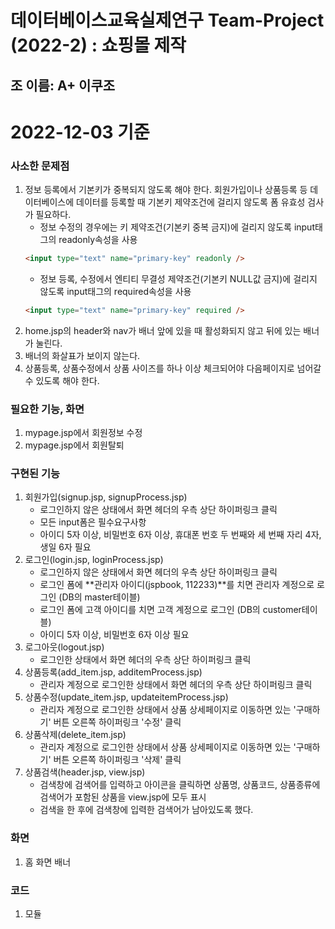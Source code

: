 데이터베이스교육실제연구 Team-Project (2022-2) : 쇼핑몰 제작
=========================================================
**조 이름: A+ 이쿠조**
---------------------

# 2022-12-03 기준 

### 사소한 문제점
1. 정보 등록에서 기본키가 중복되지 않도록 해야 한다.
    회원가입이나 상품등록 등 데이터베이스에 데이터를 등록할 때 기본키 제약조건에 걸리지 않도록 폼 유효성 검사가 필요하다.
    * 정보 수정의 경우에는 키 제약조건(기본키 중복 금지)에 걸리지 않도록 input태그의 readonly속성을 사용
    ```html
    <input type="text" name="primary-key" readonly />
    ```
    * 정보 등록, 수정에서 엔티티 무결성 제약조건(기본키 NULL값 금지)에 걸리지 않도록 input태그의 required속성을 사용
    ```html
    <input type="text" name="primary-key" required />
    ```
2. home.jsp의 header와 nav가 배너 앞에 있을 때 활성화되지 않고 뒤에 있는 배너가 눌린다.
3. 배너의 화살표가 보이지 않는다.
4. 상품등록, 상품수정에서 상품 사이즈를 하나 이상 체크되어야 다음페이지로 넘어갈 수 있도록 해야 한다.

### 필요한 기능, 화면
1. mypage.jsp에서 회원정보 수정
2. mypage.jsp에서 회원탈퇴

### 구현된 기능
1. 회원가입(signup.jsp, signupProcess.jsp)
    * 로그인하지 않은 상태에서 화면 헤더의 우측 상단 하이퍼링크 클릭
    * 모든 input폼은 필수요구사항
    * 아이디 5자 이상, 비밀번호 6자 이상, 휴대폰 번호 두 번째와 세 번째 자리 4자, 생일 6자 필요
2. 로그인(login.jsp, loginProcess.jsp)
    * 로그인하지 않은 상태에서 화면 헤더의 우측 상단 하이퍼링크 클릭
    * 로그인 폼에 **관리자 아이디(jspbook, 112233)**를 치면 관리자 계정으로 로그인 (DB의 master테이블)
    * 로그인 폼에 고객 아이디를 치면 고객 계정으로 로그인 (DB의 customer테이블)
    * 아이디 5자 이상, 비밀번호 6자 이상 필요
3. 로그아웃(logout.jsp)
    * 로그인한 상태에서 화면 헤더의 우측 상단 하이퍼링크 클릭
4. 상품등록(add_item.jsp, additemProcess.jsp)
    * 관리자 계정으로 로그인한 상태에서 화면 헤더의 우측 상단 하이퍼링크 클릭
5. 상품수정(update_item.jsp, updateitemProcess.jsp)
    * 관리자 계정으로 로그인한 상태에서 상품 상세페이지로 이동하면 있는 '구매하기' 버튼 오른쪽 하이퍼링크 '수정' 클릭
6. 상품삭제(delete_item.jsp)
    * 관리자 계정으로 로그인한 상태에서 상품 상세페이지로 이동하면 있는 '구매하기' 버튼 오른쪽 하이퍼링크 '삭제' 클릭
7. 상품검색(header.jsp, view.jsp)
    * 검색창에 검색어를 입력하고 아이콘을 클릭하면 상품명, 상품코드, 상품종류에 검색어가 포함된 상품을 view.jsp에 모두 표시
    * 검색을 한 후에 검색창에 입력한 검색어가 남아있도록 했다.
    
### 화면
1. 홈 화면 배너

### 코드
1. 모듈